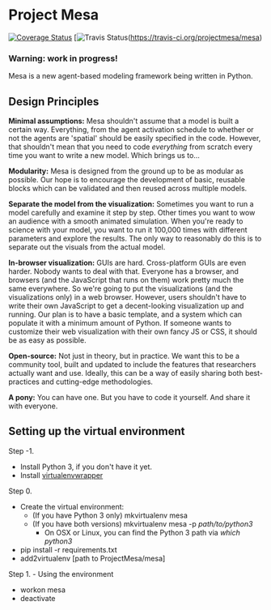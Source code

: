 # Project Mesa

[![Coverage Status](https://coveralls.io/repos/projectmesa/mesa/badge.svg)](https://coveralls.io/r/projectmesa/mesa) [![Travis Status](https://api.travis-ci.org/projectmesa/mesa.svg)(https://travis-ci.org/projectmesa/mesa)

### Warning: work in progress!

Mesa is a new agent-based modeling framework being written in Python.

## Design Principles

**Minimal assumptions:** Mesa shouldn't assume that a model is built a certain way. Everything, from the agent activation schedule to whether or not the agents are 'spatial' should be easily specified in the code. However, that shouldn't mean that you need to code *everything* from scratch every time you want to write a new model. Which brings us to...

**Modularity:** Mesa is designed from the ground up to be as modular as possible. Our hope is to encourage the development of basic, reusable blocks which can be validated and then reused across multiple models.

**Separate the model from the visualization:** Sometimes you want to run a model carefully and examine it step by step. Other times you want to wow an audience with a smooth animated simulation. When you're ready to science with your model, you want to run it 100,000 times with different parameters and explore the results. The only way to reasonably do this is to separate out the visuals from the actual model.

**In-browser visualization:** GUIs are hard. Cross-platform GUIs are even harder. Nobody wants to deal with that. Everyone has a browser, and browsers (and the JavaScript that runs on them) work pretty much the same everywhere. So we're going to put the visualizations (and the visualizations only) in a web browser. However, users shouldn't have to write their own JavaScript to get a decent-looking visualization up and running. Our plan is to have a basic template, and a system which can populate it with a minimum amount of Python. If someone wants to customize their web visualization with their own fancy JS or CSS, it should be as easy as possible.

**Open-source:** Not just in theory, but in practice. We want this to be a community tool, built and updated to include the features that researchers actually want and use. Ideally, this can be a way of easily sharing both best-practices and cutting-edge methodologies.

**A pony:** You can have one. But you have to code it yourself. And share it with everyone.

## Setting up the virtual environment

Step -1.
* Install Python 3, if you don't have it yet.
* Install [virtualenvwrapper](http://virtualenvwrapper.readthedocs.org/en/latest/)

Step 0.
* Create the virtual environment:
    * (If you have Python 3 only) mkvirtualenv mesa
    * (If you have both versions) mkvirtualenv mesa -p *path/to/python3*
        - On OSX or Linux, you can find the Python 3 path via *which python3*
* pip install -r requirements.txt
* add2virtualenv [path to ProjectMesa/mesa]

Step 1. - Using the environment
* workon mesa
* deactivate


